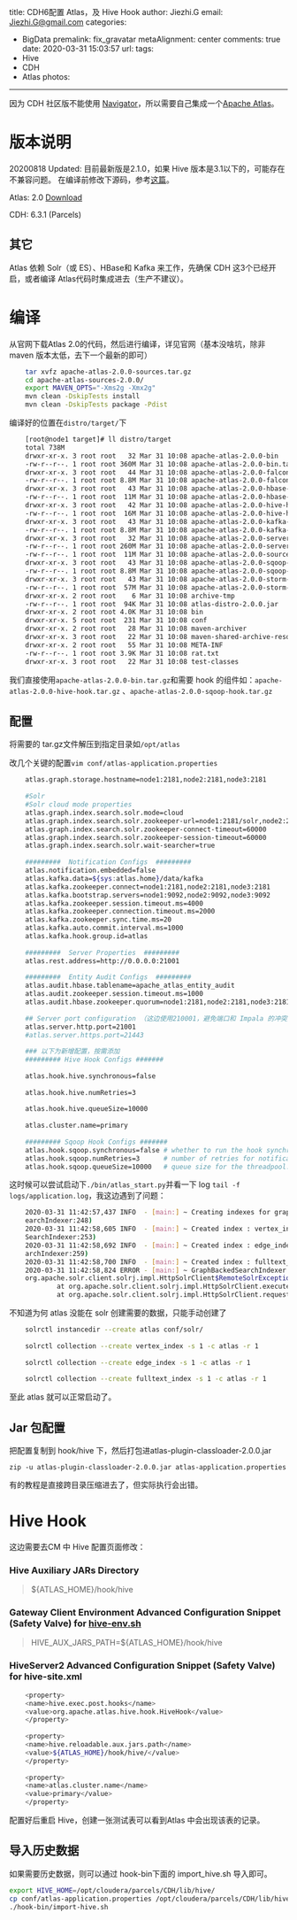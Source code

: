 title: CDH6配置 Atlas，及 Hive Hook
author: Jiezhi.G
email: Jiezhi.G@gmail.com
categories:
  - BigData
premalink: fix_gravatar
metaAlignment: center
comments: true
date: 2020-03-31 15:03:57
url:
tags:
  - Hive
  - CDH
  - Atlas
photos:
---

因为 CDH 社区版不能使用 [Navigator](https://docs.cloudera.com/documentation/enterprise/6/6.3/topics/datamgmt_intro.html#intro_to_cloudera_navigator_data_mgmt)，所以需要自己集成一个[Apache Atlas](https://docs.cloudera.com/documentation/enterprise/6/6.3/topics/datamgmt_intro.html#intro_to_cloudera_navigator_data_mgmt)。

<!--more-->

# 版本说明
20200818 Updated: 目前最新版是2.1.0，如果 Hive 版本是3.1以下的，可能存在不兼容问题。
在编译前修改下源码，参考[这篇](/2020/08/18/atlas2-hive-hook-error/)。

Atlas: 2.0 [Download](https://atlas.apache.org/#/Downloads)


CDH: 6.3.1 (Parcels)

## 其它

Atlas 依赖 Solr（或 ES）、HBase和 Kafka 来工作，先确保 CDH 这3个已经开启，或者编译 Atlas代码时集成进去（生产不建议）。

# 编译

从官网下载Atlas 2.0的代码，然后进行编译，详见官网（基本没啥坑，除非 maven 版本太低，去下一个最新的即可）
```bash
    tar xvfz apache-atlas-2.0.0-sources.tar.gz
    cd apache-atlas-sources-2.0.0/
    export MAVEN_OPTS="-Xms2g -Xmx2g"
    mvn clean -DskipTests install
    mvn clean -DskipTests package -Pdist
```

编译好的位置在`distro/target/`下
```bash
    [root@node1 target]# ll distro/target
    total 738M
    drwxr-xr-x. 3 root root   32 Mar 31 10:08 apache-atlas-2.0.0-bin
    -rw-r--r--. 1 root root 360M Mar 31 10:08 apache-atlas-2.0.0-bin.tar.gz
    drwxr-xr-x. 3 root root   44 Mar 31 10:08 apache-atlas-2.0.0-falcon-hook
    -rw-r--r--. 1 root root 8.8M Mar 31 10:08 apache-atlas-2.0.0-falcon-hook.tar.gz
    drwxr-xr-x. 3 root root   43 Mar 31 10:08 apache-atlas-2.0.0-hbase-hook
    -rw-r--r--. 1 root root  11M Mar 31 10:08 apache-atlas-2.0.0-hbase-hook.tar.gz
    drwxr-xr-x. 3 root root   42 Mar 31 10:08 apache-atlas-2.0.0-hive-hook
    -rw-r--r--. 1 root root  16M Mar 31 10:08 apache-atlas-2.0.0-hive-hook.tar.gz
    drwxr-xr-x. 3 root root   43 Mar 31 10:08 apache-atlas-2.0.0-kafka-hook
    -rw-r--r--. 1 root root 8.8M Mar 31 10:08 apache-atlas-2.0.0-kafka-hook.tar.gz
    drwxr-xr-x. 3 root root   32 Mar 31 10:08 apache-atlas-2.0.0-server
    -rw-r--r--. 1 root root 260M Mar 31 10:08 apache-atlas-2.0.0-server.tar.gz
    -rw-r--r--. 1 root root  11M Mar 31 10:08 apache-atlas-2.0.0-sources.tar.gz
    drwxr-xr-x. 3 root root   43 Mar 31 10:08 apache-atlas-2.0.0-sqoop-hook
    -rw-r--r--. 1 root root 8.8M Mar 31 10:08 apache-atlas-2.0.0-sqoop-hook.tar.gz
    drwxr-xr-x. 3 root root   43 Mar 31 10:08 apache-atlas-2.0.0-storm-hook
    -rw-r--r--. 1 root root  57M Mar 31 10:08 apache-atlas-2.0.0-storm-hook.tar.gz
    drwxr-xr-x. 2 root root    6 Mar 31 10:08 archive-tmp
    -rw-r--r--. 1 root root  94K Mar 31 10:08 atlas-distro-2.0.0.jar
    drwxr-xr-x. 2 root root 4.0K Mar 31 10:08 bin
    drwxr-xr-x. 5 root root  231 Mar 31 10:08 conf
    drwxr-xr-x. 2 root root   28 Mar 31 10:08 maven-archiver
    drwxr-xr-x. 3 root root   22 Mar 31 10:08 maven-shared-archive-resources
    drwxr-xr-x. 2 root root   55 Mar 31 10:08 META-INF
    -rw-r--r--. 1 root root 3.9K Mar 31 10:08 rat.txt
    drwxr-xr-x. 3 root root   22 Mar 31 10:08 test-classes
```
我们直接使用`apache-atlas-2.0.0-bin.tar.gz`和需要 hook 的组件如：`apache-atlas-2.0.0-hive-hook.tar.gz` 、`apache-atlas-2.0.0-sqoop-hook.tar.gz`

## 配置

将需要的 tar.gz文件解压到指定目录如`/opt/atlas`

改几个关键的配置`vim conf/atlas-application.properties`

```bash
    atlas.graph.storage.hostname=node1:2181,node2:2181,node3:2181
    
    #Solr
    #Solr cloud mode properties
    atlas.graph.index.search.solr.mode=cloud
    atlas.graph.index.search.solr.zookeeper-url=node1:2181/solr,node2:2181/solr,node3:2181/solr
    atlas.graph.index.search.solr.zookeeper-connect-timeout=60000
    atlas.graph.index.search.solr.zookeeper-session-timeout=60000
    atlas.graph.index.search.solr.wait-searcher=true
    
    #########  Notification Configs  #########
    atlas.notification.embedded=false
    atlas.kafka.data=${sys:atlas.home}/data/kafka
    atlas.kafka.zookeeper.connect=node1:2181,node2:2181,node3:2181
    atlas.kafka.bootstrap.servers=node1:9092,node2:9092,node3:9092
    atlas.kafka.zookeeper.session.timeout.ms=4000
    atlas.kafka.zookeeper.connection.timeout.ms=2000
    atlas.kafka.zookeeper.sync.time.ms=20
    atlas.kafka.auto.commit.interval.ms=1000
    atlas.kafka.hook.group.id=atlas
    
    #########  Server Properties  #########
    atlas.rest.address=http://0.0.0.0:21001
    
    #########  Entity Audit Configs  #########
    atlas.audit.hbase.tablename=apache_atlas_entity_audit
    atlas.audit.zookeeper.session.timeout.ms=1000
    atlas.audit.hbase.zookeeper.quorum=node1:2181,node2:2181,node3:2181
    
    ## Server port configuration （这边使用210001，避免端口和 Impala 的冲突）
    atlas.server.http.port=21001
    #atlas.server.https.port=21443
    
    ### 以下为新增配置，按需添加
    ######### Hive Hook Configs #######
    
    atlas.hook.hive.synchronous=false
    
    atlas.hook.hive.numRetries=3
    
    atlas.hook.hive.queueSize=10000
    
    atlas.cluster.name=primary
    
    ######### Sqoop Hook Configs #######
    atlas.hook.sqoop.synchronous=false # whether to run the hook synchronously. false recommended to avoid delays in Sqoop operation completion. Default: false
    atlas.hook.sqoop.numRetries=3      # number of retries for notification failure. Default: 3
    atlas.hook.sqoop.queueSize=10000   # queue size for the threadpool. Default: 10000
```
这时候可以尝试启动下`./bin/atlas_start.py`并看一下 log `tail -f logs/application.log`，我这边遇到了问题：
```bash
    2020-03-31 11:42:57,437 INFO  - [main:] ~ Creating indexes for graph. (GraphBackedS
    earchIndexer:248)
    2020-03-31 11:42:58,605 INFO  - [main:] ~ Created index : vertex_index (GraphBacked
    SearchIndexer:253)
    2020-03-31 11:42:58,692 INFO  - [main:] ~ Created index : edge_index (GraphBackedSe
    archIndexer:259)
    2020-03-31 11:42:58,700 INFO  - [main:] ~ Created index : fulltext_index (GraphBackedSearchIndexer:265)
    2020-03-31 11:42:58,824 ERROR - [main:] ~ GraphBackedSearchIndexer.initialize() failed (GraphBackedSearchIndexer:307)
    org.apache.solr.client.solrj.impl.HttpSolrClient$RemoteSolrException: Error from server at http://BD-Cal-Pro-02:8983/solr: Can not find the specified config set: vertex_index
            at org.apache.solr.client.solrj.impl.HttpSolrClient.executeMethod(HttpSolrClient.java:627)
            at org.apache.solr.client.solrj.impl.HttpSolrClient.request(HttpSolrClient.java:253)
```
不知道为何 atlas 没能在 solr 创建需要的数据，只能手动创建了
```bash
    solrctl instancedir --create atlas conf/solr/
    
    solrctl collection --create vertex_index -s 1 -c atlas -r 1
    
    solrctl collection --create edge_index -s 1 -c atlas -r 1
    
    solrctl collection --create fulltext_index -s 1 -c atlas -r 1
```

至此 atlas 就可以正常启动了。

## Jar 包配置

把配置复制到 hook/hive 下，然后打包进atlas-plugin-classloader-2.0.0.jar

`zip -u atlas-plugin-classloader-2.0.0.jar atlas-application.properties`

有的教程是直接跨目录压缩进去了，但实际执行会出错。

# Hive Hook

这边需要去CM 中 Hive 配置页面修改：

### Hive Auxiliary JARs Directory

> ${ATLAS_HOME}/hook/hive

### Gateway Client Environment Advanced Configuration Snippet (Safety Valve) for [hive-env.sh](http://hive-env.sh/)

> HIVE_AUX_JARS_PATH=${ATLAS_HOME}/hook/hive

### HiveServer2 Advanced Configuration Snippet (Safety Valve) for hive-site.xml
```bash
    <property>
    <name>hive.exec.post.hooks</name>
    <value>org.apache.atlas.hive.hook.HiveHook</value>
    </property>
    
    <property>
    <name>hive.reloadable.aux.jars.path</name>
    <value>${ATLAS_HOME}/hook/hive/</value>
    </property>
    
    <property>
    <name>atlas.cluster.name</name>
    <value>primary</value>
    </property>
```
配置好后重启 Hive，创建一张测试表可以看到Atlas 中会出现该表的记录。

## 导入历史数据

如果需要历史数据，则可以通过 hook-bin下面的 import_hive.sh 导入即可。
```bash
export HIVE_HOME=/opt/cloudera/parcels/CDH/lib/hive/
cp conf/atlas-application.properties /opt/cloudera/parcels/CDH/lib/hive/conf/
./hook-bin/import-hive.sh
```


